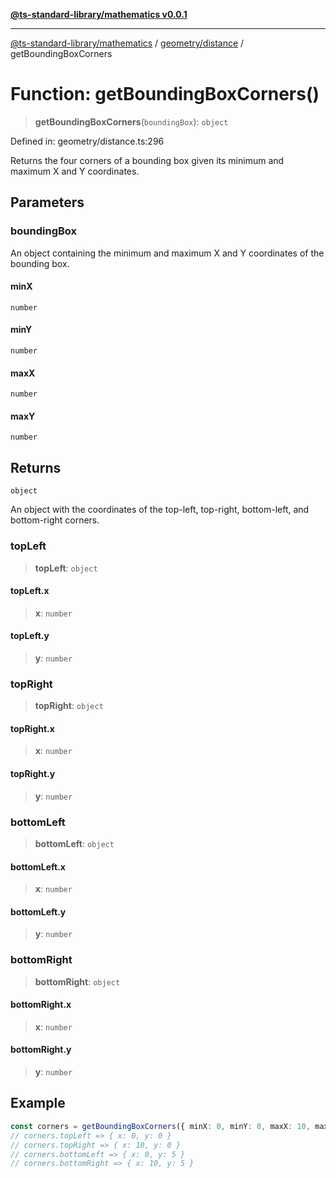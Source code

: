 [**@ts-standard-library/mathematics v0.0.1**](../../../README.md)

***

[@ts-standard-library/mathematics](../../../README.md) / [geometry/distance](../README.md) / getBoundingBoxCorners

# Function: getBoundingBoxCorners()

> **getBoundingBoxCorners**(`boundingBox`): `object`

Defined in: geometry/distance.ts:296

Returns the four corners of a bounding box given its minimum and maximum X and Y coordinates.

## Parameters

### boundingBox

An object containing the minimum and maximum X and Y coordinates of the bounding box.

#### minX

`number`

#### minY

`number`

#### maxX

`number`

#### maxY

`number`

## Returns

`object`

An object with the coordinates of the top-left, top-right, bottom-left, and bottom-right corners.

### topLeft

> **topLeft**: `object`

#### topLeft.x

> **x**: `number`

#### topLeft.y

> **y**: `number`

### topRight

> **topRight**: `object`

#### topRight.x

> **x**: `number`

#### topRight.y

> **y**: `number`

### bottomLeft

> **bottomLeft**: `object`

#### bottomLeft.x

> **x**: `number`

#### bottomLeft.y

> **y**: `number`

### bottomRight

> **bottomRight**: `object`

#### bottomRight.x

> **x**: `number`

#### bottomRight.y

> **y**: `number`

## Example

```typescript
const corners = getBoundingBoxCorners({ minX: 0, minY: 0, maxX: 10, maxY: 5 });
// corners.topLeft => { x: 0, y: 0 }
// corners.topRight => { x: 10, y: 0 }
// corners.bottomLeft => { x: 0, y: 5 }
// corners.bottomRight => { x: 10, y: 5 }
```

